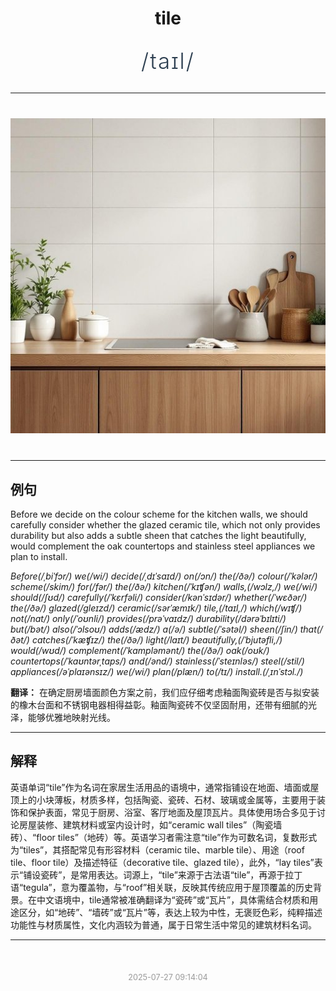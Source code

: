 <div align="center">

# tile

<div style="margin: 30px 0;">
<h1 style="font-size: 2.5em; font-weight: 300; letter-spacing: 2px; margin: 0; color: #2c3e50;">
/taɪl/
</h1>
</div>

</div>

---

<div align="center" style="margin: 40px 0;">

![tile](images/tile.png)

</div>

---

## 例句

Before we decide on the colour scheme for the kitchen walls, we should carefully consider whether the glazed ceramic tile, which not only provides durability but also adds a subtle sheen that catches the light beautifully, would complement the oak countertops and stainless steel appliances we plan to install.

*Before(/ˌbiˈfɔr/) we(/wi/) decide(/ˌdɪˈsaɪd/) on(/ɔn/) the(/ðə/) colour(/ˈkələr/) scheme(/skim/) for(/fər/) the(/ðə/) kitchen(/ˈkɪʧən/) walls,(/wɔlz,/) we(/wi/) should(/ʃʊd/) carefully(/ˈkɛrfəli/) consider(/kənˈsɪdər/) whether(/ˈwɛðər/) the(/ðə/) glazed(/gleɪzd/) ceramic(/sərˈæmɪk/) tile,(/taɪl,/) which(/wɪʧ/) not(/nɑt/) only(/ˈoʊnli/) provides(/prəˈvaɪdz/) durability(/dərəˈbɪlɪti/) but(/bət/) also(/ˈɔlsoʊ/) adds(/ædz/) a(/ə/) subtle(/ˈsətəl/) sheen(/ʃin/) that(/ðət/) catches(/ˈkæʧɪz/) the(/ðə/) light(/laɪt/) beautifully,(/ˈbjutəfli,/) would(/wʊd/) complement(/ˈkɑmpləmənt/) the(/ðə/) oak(/oʊk/) countertops(/ˈkaʊntərˌtɑps/) and(/ənd/) stainless(/ˈsteɪnləs/) steel(/stil/) appliances(/əˈplaɪənsɪz/) we(/wi/) plan(/plæn/) to(/tɪ/) install.(/ˌɪnˈstɔl./)*

**翻译：** 在确定厨房墙面颜色方案之前，我们应仔细考虑釉面陶瓷砖是否与拟安装的橡木台面和不锈钢电器相得益彰。釉面陶瓷砖不仅坚固耐用，还带有细腻的光泽，能够优雅地映射光线。

---

## 解释

英语单词“tile”作为名词在家居生活用品的语境中，通常指铺设在地面、墙面或屋顶上的小块薄板，材质多样，包括陶瓷、瓷砖、石材、玻璃或金属等，主要用于装饰和保护表面，常见于厨房、浴室、客厅地面及屋顶瓦片。具体使用场合多见于讨论房屋装修、建筑材料或室内设计时，如“ceramic wall tiles”（陶瓷墙砖）、“floor tiles”（地砖）等。英语学习者需注意“tile”作为可数名词，复数形式为“tiles”，其搭配常见有形容材料（ceramic tile、marble tile）、用途（roof tile、floor tile）及描述特征（decorative tile、glazed tile），此外，“lay tiles”表示“铺设瓷砖”，是常用表达。词源上，“tile”来源于古法语“tile”，再源于拉丁语“tegula”，意为覆盖物，与“roof”相关联，反映其传统应用于屋顶覆盖的历史背景。在中文语境中，tile通常被准确翻译为“瓷砖”或“瓦片”，具体需结合材质和用途区分，如“地砖”、“墙砖”或“瓦片”等，表达上较为中性，无褒贬色彩，纯粹描述功能性与材质属性，文化内涵较为普通，属于日常生活中常见的建筑材料名词。


---

<div align="center" style="margin-top: 50px;">
<small style="color: #999; font-size: 0.9em;">2025-07-27 09:14:04</small>
</div>
